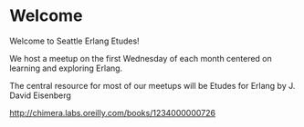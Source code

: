 Welcome
=======

Welcome to Seattle Erlang Etudes!

We host a meetup on the first Wednesday of each month centered on learning and exploring Erlang.

The central resource for most of our meetups will be Etudes for Erlang by J. David Eisenberg

http://chimera.labs.oreilly.com/books/1234000000726
